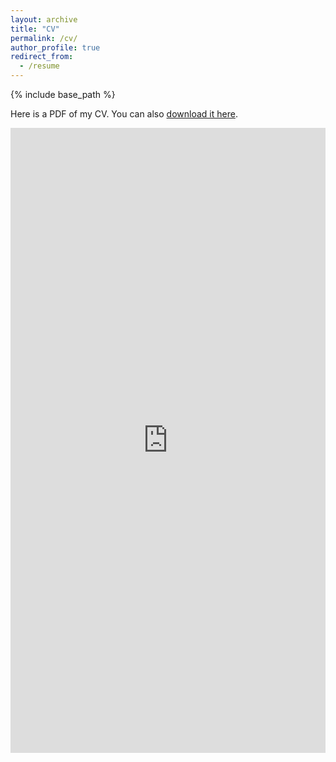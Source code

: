 ```yaml
---
layout: archive
title: "CV"
permalink: /cv/
author_profile: true
redirect_from:
  - /resume
---
```


{% include base_path %}


Here is a PDF of my CV. You can also [download it here](https://github.com/kevingoneill/cv/raw/master/cv.pdf).

<iframe src="https://docs.google.com/gview?url=https://github.com/kevingoneill/cv/raw/master/cv.pdf&embedded=true" style="margin: auto; width: 100%;" height="1000" frameborder="0" >
</iframe>



<!-- Education
======
* B.S. in GitHub, GitHub University, 2012
* M.S. in Jekyll, GitHub University, 2014
* Ph.D in Version Control Theory, GitHub University, 2018 (expected)

Work experience
======
* Summer 2015: Research Assistant
  * Github University
  * Duties included: Tagging issues
  * Supervisor: Professor Git

* Fall 2015: Research Assistant
  * Github University
  * Duties included: Merging pull requests
  * Supervisor: Professor Hub
  
Skills
======
* Skill 1
* Skill 2
  * Sub-skill 2.1
  * Sub-skill 2.2
  * Sub-skill 2.3
* Skill 3

Publications
======
  <ul>{% for post in site.publications %}
    {% include archive-single-cv.html %}
  {% endfor %}</ul>
  
Talks
======
  <ul>{% for post in site.talks %}
    {% include archive-single-talk-cv.html %}
  {% endfor %}</ul>
  
Teaching
======
  <ul>{% for post in site.teaching %}
    {% include archive-single-cv.html %}
  {% endfor %}</ul>
  
Service and leadership
======
* Currently signed in to 43 different slack teams
 -->